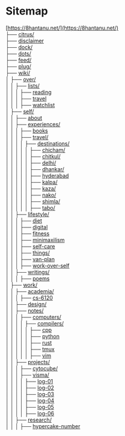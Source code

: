 # Sitemap

[https://8hantanu.net/](https://8hantanu.net/)  
├── [citrus/](https://8hantanu.net/citrus/)  
├── [disclaimer](https://8hantanu.net/disclaimer)  
├── [dock/](https://8hantanu.net/dock/)  
├── [dots/](https://8hantanu.net/dots/)  
├── [feed/](https://8hantanu.net/feed/)  
├── [plug/](https://8hantanu.net/plug/)  
├── [wiki/](https://8hantanu.net/wiki/)  
│   ├── [over/](https://8hantanu.net/wiki/over/)  
│   │   ├── [lists/](https://8hantanu.net/wiki/over/lists/)  
│   │   │   ├── [reading](https://8hantanu.net/wiki/over/lists/reading)  
│   │   │   ├── [travel](https://8hantanu.net/wiki/over/lists/travel)  
│   │   │   ├── [watchlist](https://8hantanu.net/wiki/over/lists/watchlist)  
│   ├── [self/](https://8hantanu.net/wiki/self/)  
│   │   ├── [about](https://8hantanu.net/wiki/self/about)  
│   │   ├── [experiences/](https://8hantanu.net/wiki/self/experiences/)  
│   │   │   ├── [books](https://8hantanu.net/wiki/self/experiences/books)  
│   │   │   ├── [travel/](https://8hantanu.net/wiki/self/experiences/travel/)  
│   │   │   │   ├── [destinations/](https://8hantanu.net/wiki/self/experiences/travel/destinations/)  
│   │   │   │   │   ├── [chicham/](https://8hantanu.net/wiki/self/experiences/travel/destinations/chicham/)  
│   │   │   │   │   ├── [chitkul/](https://8hantanu.net/wiki/self/experiences/travel/destinations/chitkul/)  
│   │   │   │   │   ├── [delhi/](https://8hantanu.net/wiki/self/experiences/travel/destinations/delhi/)  
│   │   │   │   │   ├── [dhankar/](https://8hantanu.net/wiki/self/experiences/travel/destinations/dhankar/)  
│   │   │   │   │   ├── [hyderabad](https://8hantanu.net/wiki/self/experiences/travel/destinations/hyderabad)  
│   │   │   │   │   ├── [kalpa/](https://8hantanu.net/wiki/self/experiences/travel/destinations/kalpa/)  
│   │   │   │   │   ├── [kaza/](https://8hantanu.net/wiki/self/experiences/travel/destinations/kaza/)  
│   │   │   │   │   ├── [nako/](https://8hantanu.net/wiki/self/experiences/travel/destinations/nako/)  
│   │   │   │   │   ├── [shimla/](https://8hantanu.net/wiki/self/experiences/travel/destinations/shimla/)  
│   │   │   │   │   ├── [tabo/](https://8hantanu.net/wiki/self/experiences/travel/destinations/tabo/)  
│   │   ├── [lifestyle/](https://8hantanu.net/wiki/self/lifestyle/)  
│   │   │   ├── [diet](https://8hantanu.net/wiki/self/lifestyle/diet)  
│   │   │   ├── [digital](https://8hantanu.net/wiki/self/lifestyle/digital)  
│   │   │   ├── [fitness](https://8hantanu.net/wiki/self/lifestyle/fitness)  
│   │   │   ├── [minimaxilism](https://8hantanu.net/wiki/self/lifestyle/minimaxilism)  
│   │   │   ├── [self-care](https://8hantanu.net/wiki/self/lifestyle/self-care)  
│   │   │   ├── [things/](https://8hantanu.net/wiki/self/lifestyle/things/)  
│   │   │   ├── [van-plan](https://8hantanu.net/wiki/self/lifestyle/van-plan)  
│   │   │   ├── [work-over-self](https://8hantanu.net/wiki/self/lifestyle/work-over-self)  
│   │   ├── [writings/](https://8hantanu.net/wiki/self/writings/)  
│   │   │   ├── [poems](https://8hantanu.net/wiki/self/writings/poems)  
│   ├── [work/](https://8hantanu.net/wiki/work/)  
│   │   ├── [academia/](https://8hantanu.net/wiki/work/academia/)  
│   │   │   ├── [cs-6120](https://8hantanu.net/wiki/work/academia/cs-6120)  
│   │   ├── [design/](https://8hantanu.net/wiki/work/design/)  
│   │   ├── [notes/](https://8hantanu.net/wiki/work/notes/)  
│   │   │   ├── [computers/](https://8hantanu.net/wiki/work/notes/computers/)  
│   │   │   │   ├── [compilers/](https://8hantanu.net/wiki/work/notes/computers/compilers/)  
│   │   │   │   │   ├── [cpp](https://8hantanu.net/wiki/work/notes/computers/polyglot/cpp)  
│   │   │   │   │   ├── [python](https://8hantanu.net/wiki/work/notes/computers/polyglot/python)  
│   │   │   │   │   ├── [rust](https://8hantanu.net/wiki/work/notes/computers/polyglot/rust)  
│   │   │   │   │   ├── [tmux](https://8hantanu.net/wiki/work/notes/computers/tools/tmux)  
│   │   │   │   │   ├── [vim](https://8hantanu.net/wiki/work/notes/computers/tools/vim)  
│   │   ├── [projects/](https://8hantanu.net/wiki/work/projects/)  
│   │   │   ├── [cytocube/](https://8hantanu.net/wiki/work/projects/cytocube/)  
│   │   │   ├── [visma/](https://8hantanu.net/wiki/work/projects/visma/)  
│   │   │   │   ├── [log-01](https://8hantanu.net/wiki/work/projects/visma/log-01)  
│   │   │   │   ├── [log-02](https://8hantanu.net/wiki/work/projects/visma/log-02)  
│   │   │   │   ├── [log-03](https://8hantanu.net/wiki/work/projects/visma/log-03)  
│   │   │   │   ├── [log-04](https://8hantanu.net/wiki/work/projects/visma/log-04)  
│   │   │   │   ├── [log-05](https://8hantanu.net/wiki/work/projects/visma/log-05)  
│   │   │   │   ├── [log-06](https://8hantanu.net/wiki/work/projects/visma/log-06)  
│   │   ├── [research/](https://8hantanu.net/wiki/work/research/)  
│   │   │   ├── [hypercake-number](https://8hantanu.net/wiki/work/research/hypercake-number)  
